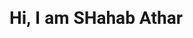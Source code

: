 <!DOCTYPE html>
<html lang="en">

<head>
    <link rel="preconnect" href="https://fonts.googleapis.com">
    <link rel="preconnect" href="https://fonts.gstatic.com" crossorigin>
    <link href="https://fonts.googleapis.com/css2?family=Roboto:wght@300&display=swap" rel="stylesheet">
</head>

<style>
    body {
        font-family: 'Roboto', sans-serif;
    }
</style>

<body>
    <h1>Hi, I am SHahab Athar</h1>
</body>

</html>
